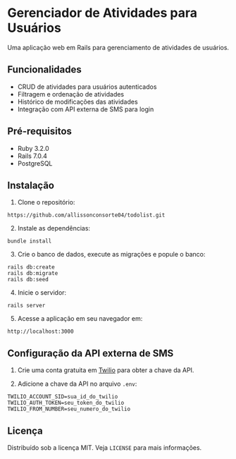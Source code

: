 # Gerenciador de Atividades para Usuários

Uma aplicação web em Rails para gerenciamento de atividades de usuários.

## Funcionalidades

- CRUD de atividades para usuários autenticados
- Filtragem e ordenação de atividades
- Histórico de modificações das atividades
- Integração com API externa de SMS para login

## Pré-requisitos

- Ruby 3.2.0
- Rails 7.0.4
- PostgreSQL

## Instalação

1. Clone o repositório:

`https://github.com/allissonconsorte04/todolist.git`


2. Instale as dependências:

`bundle install`


3. Crie o banco de dados, execute as migrações e popule o banco:

```
rails db:create
rails db:migrate
rails db:seed
```

4. Inicie o servidor:

`rails server`


5. Acesse a aplicação em seu navegador em:

`http://localhost:3000`


## Configuração da API externa de SMS

1. Crie uma conta gratuita em [Twilio](https://twilio.com/) para obter a chave da API.

2. Adicione a chave da API no arquivo `.env`:

```
TWILIO_ACCOUNT_SID=sua_id_do_twilio
TWILIO_AUTH_TOKEN=seu_token_do_twilio
TWILIO_FROM_NUMBER=seu_numero_do_twilio
```



## Licença

Distribuído sob a licença MIT. Veja `LICENSE` para mais informações.


